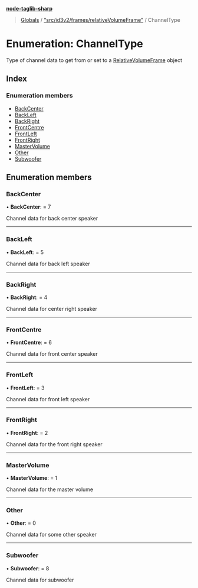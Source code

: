 **[node-taglib-sharp](../README.md)**

> [Globals](../globals.md) / ["src/id3v2/frames/relativeVolumeFrame"](../modules/_src_id3v2_frames_relativevolumeframe_.md) / ChannelType

# Enumeration: ChannelType

Type of channel data to get from or set to a [RelativeVolumeFrame](../classes/_src_id3v2_frames_relativevolumeframe_.relativevolumeframe.md) object

## Index

### Enumeration members

* [BackCenter](_src_id3v2_frames_relativevolumeframe_.channeltype.md#backcenter)
* [BackLeft](_src_id3v2_frames_relativevolumeframe_.channeltype.md#backleft)
* [BackRight](_src_id3v2_frames_relativevolumeframe_.channeltype.md#backright)
* [FrontCentre](_src_id3v2_frames_relativevolumeframe_.channeltype.md#frontcentre)
* [FrontLeft](_src_id3v2_frames_relativevolumeframe_.channeltype.md#frontleft)
* [FrontRight](_src_id3v2_frames_relativevolumeframe_.channeltype.md#frontright)
* [MasterVolume](_src_id3v2_frames_relativevolumeframe_.channeltype.md#mastervolume)
* [Other](_src_id3v2_frames_relativevolumeframe_.channeltype.md#other)
* [Subwoofer](_src_id3v2_frames_relativevolumeframe_.channeltype.md#subwoofer)

## Enumeration members

### BackCenter

•  **BackCenter**:  = 7

Channel data for back center speaker

___

### BackLeft

•  **BackLeft**:  = 5

Channel data for back left speaker

___

### BackRight

•  **BackRight**:  = 4

Channel data for center right speaker

___

### FrontCentre

•  **FrontCentre**:  = 6

Channel data for front center speaker

___

### FrontLeft

•  **FrontLeft**:  = 3

Channel data for front left speaker

___

### FrontRight

•  **FrontRight**:  = 2

Channel data for the front right speaker

___

### MasterVolume

•  **MasterVolume**:  = 1

Channel data for the master volume

___

### Other

•  **Other**:  = 0

Channel data for some other speaker

___

### Subwoofer

•  **Subwoofer**:  = 8

Channel data for subwoofer
